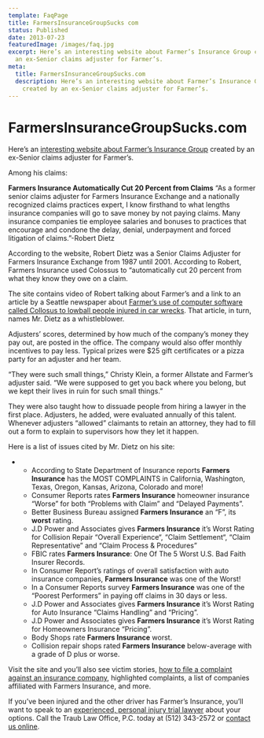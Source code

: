 ```yaml
---
template: FaqPage
title: FarmersInsuranceGroupSucks com
status: Published
date: 2013-07-23
featuredImage: /images/faq.jpg
excerpt: Here’s an interesting website about Farmer’s Insurance Group created by
  an ex-Senior claims adjuster for Farmer’s.
meta:
  title: FarmersInsuranceGroupSucks.com
  description: Here’s an interesting website about Farmer’s Insurance Group
    created by an ex-Senior claims adjuster for Farmer’s.
---
```

<!--StartFragment-->

# FarmersInsuranceGroupSucks.com

<!--EndFragment-->

<!--StartFragment-->

Here’s an [interesting website about Farmer’s Insurance Group](http://www.farmersinsurancegroupsucks.com/) created by an ex-Senior claims adjuster for Farmer’s.

Among his claims:

**Farmers Insurance Automatically Cut 20 Percent from Claims** “As a former senior claims adjuster for Farmers Insurance Exchange and a nationally recognized claims practices expert, I know firsthand to what lengths insurance companies will go to save money by not paying claims. Many insurance companies tie employee salaries and bonuses to practices that encourage and condone the delay, denial, underpayment and forced litigation of claims.”-Robert Dietz

According to the website, Robert Dietz was a Senior Claims Adjuster for Farmers Insurance Exchange from 1987 until 2001. According to Robert, Farmers Insurance used Colossus to “automatically cut 20 percent from what they know they owe on a claim.

The site contains video of Robert talking about Farmer’s and a link to an article by a Seattle newspaper about [Farmer’s use of computer software called Collosus to lowball people injured in car wrecks](http://www.seattlepi.com/news/article/Low-ball-offers-nothing-new-in-insurance-industry-1114731.php). That article, in turn, names Mr. Dietz as a whistleblower.

Adjusters’ scores, determined by how much of the company’s money they pay out, are posted in the office. The company would also offer monthly incentives to pay less. Typical prizes were $25 gift certificates or a pizza party for an adjuster and her team.

“They were such small things,” Christy Klein, a former Allstate and Farmer’s adjuster said. “We were supposed to get you back where you belong, but we kept their lives in ruin for such small things.”

They were also taught how to dissuade people from hiring a lawyer in the first place. Adjusters, he added, were evaluated annually of this talent. Whenever adjusters “allowed” claimants to retain an attorney, they had to fill out a form to explain to supervisors how they let it happen.

Here is a list of issues cited by Mr. Dietz on his site:

* * According to State Department of Insurance reports **Farmers Insurance** has the MOST COMPLAINTS in California, Washington, Texas, Oregon, Kansas, Arizona, Colorado and more!
  * Consumer Reports rates **Farmers Insurance** homeowner insurance “Worse” for both “Problems with Claim” and “Delayed Payments”.
  * Better Business Bureau assigned **Farmers Insurance** an “F”, its **worst** rating.
  * J.D Power and Associates gives **Farmers Insurance** it’s Worst Rating for Collision Repair “Overall Experience“, “Claim Settlement“, “Claim Representative” and “Claim Process & Procedures”
  * FBIC rates **Farmers Insurance**: One Of The 5 Worst U.S. Bad Faith Insurer Records.
  * In Consumer Report’s ratings of overall satisfaction with auto insurance companies, **Farmers Insurance** was one of the Worst!
  * In a Consumer Reports survey **Farmers Insurance** was one of the “Poorest Performers” in paying off claims in 30 days or less.
  * J.D Power and Associates gives **Farmers Insurance** it’s Worst Rating for Auto Insurance “Claims Handling” and “Pricing”.
  * J.D Power and Associates gives **Farmers Insurance** it’s Worst Rating for Homeowners Insurance “Pricing”.
  * Body Shops rate **Farmers Insurance** worst.
  * Collision repair shops rated **Farmers Insurance** below-average with a grade of D plus or worse.

Visit the site and you’ll also see victim stories, [how to file a complaint against an insurance company](https://www.austinaccidentlawyer.com/blog/how-to-file-a-complaint-against-an-insurance-company/), highlighted complaints, a list of companies affiliated with Farmers Insurance, and more.

If you’ve been injured and the other driver has Farmer’s Insurance, you’ll want to speak to an [experienced, personal injury trial lawyer](https://www.austinaccidentlawyer.com/meet-us/andrew-traub/) about your options. Call the Traub Law Office, P.C. today at (512) 343-2572 or [contact us online](https://www.austinaccidentlawyer.com/about-us/contact-us/ "Contact Us").

<!--EndFragment-->